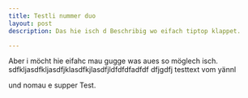 ```yaml
---
title: Testli nummer duo
layout: post
description: Das hie isch d Beschribig wo eifach tiptop klappet.

---
```

Aber i möcht hie eifahc mau gugge was aues so möglech isch. sdfkljasdfkljasdfjklasdfkjlasdfjldfdfdfadfdf
dfjgdfj
testtext vom yännl

und nomau e supper Test.
